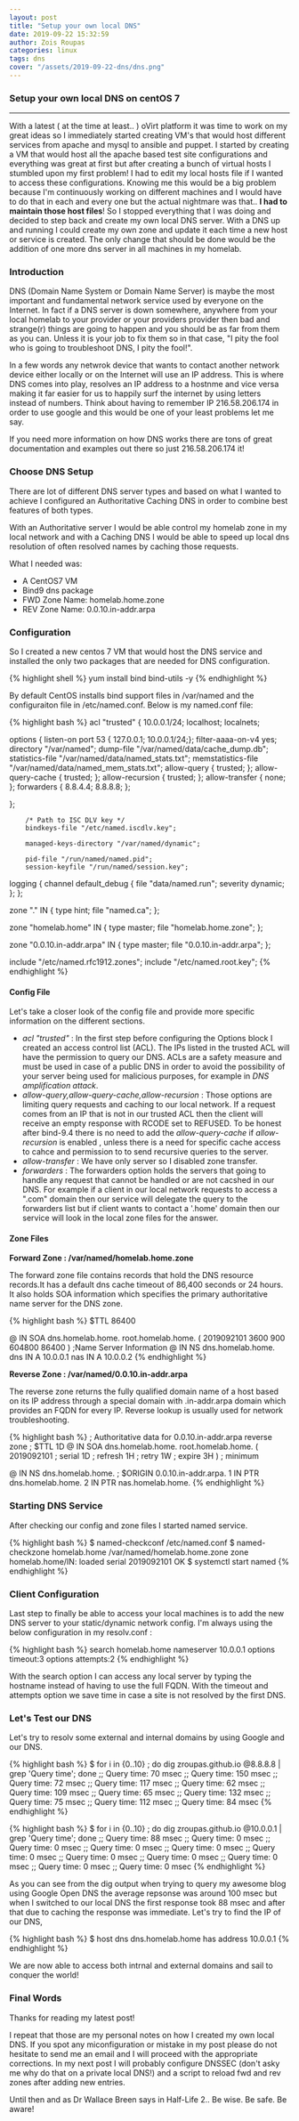 ```yaml
---
layout: post
title: "Setup your own local DNS"
date: 2019-09-22 15:32:59
author: Zois Roupas
categories: linux
tags: dns
cover: "/assets/2019-09-22-dns/dns.png"
---
```


### Setup your own local DNS on centOS 7

<hr>

With a latest ( at the time at least.. ) oVirt platform it was time to work on my great ideas so I immediately started creating VM's that would host different services from apache and mysql to ansible and puppet. I started by creating a VM that would host all the apache based test site configurations and everything was great at first but after creating a bunch of virtual hosts I stumbled upon my first problem! 
I had to edit my local hosts file if I wanted to access these configurations. Knowing me this would be a big problem because I'm continuously working on different machines and I would have to do that in each and every one but the actual nightmare was that.. **I had to maintain those host files**!
So I stopped everything that I was doing and decided to step back and create my own local DNS server. With a DNS up and running I could create my own zone and update it each time a new host or service is created. The only change that should be done would be the addition of one more dns server in all machines in my homelab. 

### Introduction

DNS (Domain Name System or Domain Name Server) is maybe the most important and fundamental network service used by everyone on the Internet. In fact if a DNS server is down somewhere, anywhere from your local homelab to your provider or your providers provider then bad and strange(r) things are going to happen and you should be as far from them as you can. Unless it is your job to fix them so in that case, "I pity the fool who is going to troubleshoot DNS, I pity the fool!".

In a few words any netwrok device that wants to contact another network device either locally or on the Internet will use an IP address.
This is where DNS comes into play, resolves an IP address to a hostnme and vice versa making it far easier for us to happily surf the internet by using letters instead of numbers. Think about having to remember IP 216.58.206.174 in order to use google and this would be one of your least problems let me say.

If you need more information on how DNS works there are tons of great documentation and examples out there so just 216.58.206.174 it!

### Choose DNS Setup

There are lot of different DNS server types and based on what I wanted to achieve I configured an Authoritative Caching DNS in order to combine best features of both types.

With an Authoritative server I would be able control my homelab zone in my local network and with a Caching DNS I would be able to speed up local dns resolution of often resolved names by caching those requests.

What I needed was:

- A CentOS7 VM
- Bind9 dns package
- FWD Zone Name: homelab.home.zone
- REV Zone Name: 0.0.10.in-addr.arpa

### Configuration

So I created a new centos 7 VM that would host the DNS service and installed the only two packages that are needed for DNS configuration.

{% highlight shell %}
yum install bind bind-utils -y
{% endhighlight %}

By default CentOS installs bind support files in /var/named and the configuraiton file in /etc/named.conf. Below is my named.conf file:

{% highlight bash %}
acl "trusted" {
10.0.0.1/24;
localhost;
localnets;

options {
        listen-on port 53 { 127.0.0.1; 10.0.0.1/24;};
        filter-aaaa-on-v4 yes;
        directory       "/var/named";
        dump-file       "/var/named/data/cache_dump.db";
        statistics-file "/var/named/data/named_stats.txt";
        memstatistics-file "/var/named/data/named_mem_stats.txt";
        allow-query     { trusted; };
        allow-query-cache { trusted; };
        allow-recursion { trusted; };
        allow-transfer { none; };
        forwarders { 8.8.4.4; 8.8.8.8; };

};

        /* Path to ISC DLV key */
        bindkeys-file "/etc/named.iscdlv.key";

        managed-keys-directory "/var/named/dynamic";

        pid-file "/run/named/named.pid";
        session-keyfile "/run/named/session.key";


logging {
        channel default_debug {
                file "data/named.run";
                severity dynamic;
        };
};

zone "." IN {
        type hint;
        file "named.ca";
};

zone "homelab.home" IN {
       type master;
       file "homelab.home.zone";
};

zone "0.0.10.in-addr.arpa" IN {
       type master;
       file "0.0.10.in-addr.arpa";
};

include "/etc/named.rfc1912.zones";
include "/etc/named.root.key";
{% endhighlight %}

#### Config File

Let's take a closer look of the config file and provide more specific information on the different sections.

* *acl "trusted"* : In the first step before configuring the Options block I created an access control list (ACL). The IPs listed in the trusted ACL will have the permission to query our DNS. ACLs are a safety measure and must be used in case of a public DNS in order to avoid the possibility of your server being used for malicious purposes, for example in *DNS amplification attack*. 
* *allow-query,allow-query-cache,allow-recursion* : Those options are limiting query requests and caching to our local network. If a request comes from an IP that is not in our trusted ACL then the client will receive an empty response with RCODE set to REFUSED. To be honest after bind-9.4 there is no need to add the *allow-query-cache* if *allow-recursion* is enabled , unless there is a need for specific cache access to cahce and permission to to send recursive queries to the server.
* *allow-transfer* : We have only server so I disabled zone transfer.
* *forwarders* : The forwarders option holds the servers that going to handle any request that cannot be handled or are not cacshed in our DNS. For example if a client in our local network requests to access a ".com" domain then our service will delegate the query to the forwarders list but if client wants to contact a '.home' domain then our service will look in the local zone files for the answer.

#### Zone Files

**Forward Zone : /var/named/homelab.home.zone**

The forward zone file contains records that hold the DNS resource records.It has a default dns cache timeout of 86,400 seconds or 24 hours. It also holds SOA information which specifies the primary authoritative name server for the DNS zone.

{% highlight bash %}
$TTL    86400

@       IN      SOA     dns.homelab.home. root.homelab.home.    (
        2019092101
        3600
        900
        604800
        86400
)
;Name Server Information
@               IN      NS      dns.homelab.home.
dns             IN      A       10.0.0.1
nas             IN      A       10.0.0.2
{% endhighlight %}

**Reverse Zone : /var/named/0.0.10.in-addr.arpa**

The reverse zone returns the fully qualified domain name of a host based on its IP address through a special domain with .in-addr.arpa domain which provides an FQDN for every IP. Reverse lookup is usually used for network troubleshooting.

{% highlight bash %}
; Authoritative data for 0.0.10.in-addr.arpa  reverse zone
;
$TTL 1D
@   IN SOA  dns.homelab.home. root.homelab.home. (
        2019092101      ; serial
        1D              ; refresh
        1H              ; retry
        1W              ; expire
        3H )            ; minimum

@               IN      NS      dns.homelab.home.
; $ORIGIN 0.0.10.in-addr.arpa.
1               IN      PTR     dns.homelab.home.
2               IN      PTR     nas.homelab.home.
{% endhighlight %}

### Starting DNS Service

After checking our config and zone files I started named service.

{% highlight bash %}
$ named-checkconf /etc/named.conf
$ named-checkzone homelab.home /var/named/homelab.home.zone
zone homelab.home/IN: loaded serial 2019092101
OK
$ systemctl start named
{% endhighlight %}

### Client Configuration

Last step to finally be able to access your local machines is to add the new DNS server to your static/dynamic network config. I'm always using the below configuration in my resolv.conf :

{% highlight bash %}
search homelab.home 
nameserver 10.0.0.1
options timeout:3
options attempts:2
{% endhighlight %}

With the search option I can access any local server by typing the hostname instead of having to use the full FQDN. With the timeout and attempts option we save time in case a site is not resolved by the first DNS.

### Let's Test our DNS

Let's try to resolv some external and internal domains by using Google and our DNS.

{% highlight bash %}
$ for i in {0..10} ; do dig zroupas.github.io @8.8.8.8  | grep 'Query time'; done
;; Query time: 70 msec
;; Query time: 150 msec
;; Query time: 72 msec
;; Query time: 117 msec
;; Query time: 62 msec
;; Query time: 109 msec
;; Query time: 65 msec
;; Query time: 132 msec
;; Query time: 75 msec
;; Query time: 112 msec
;; Query time: 84 msec
{% endhighlight %}

{% highlight bash %}
$ for i in {0..10} ; do dig zroupas.github.io @10.0.0.1  | grep 'Query time'; done
;; Query time: 88 msec
;; Query time: 0 msec
;; Query time: 0 msec
;; Query time: 0 msec
;; Query time: 0 msec
;; Query time: 0 msec
;; Query time: 0 msec
;; Query time: 0 msec
;; Query time: 0 msec
;; Query time: 0 msec
;; Query time: 0 msec
{% endhighlight %}

As you can see from the dig output when trying to query my awesome blog using Google Open DNS the average repsonse was around 100 msec but when I switched to our local DNS the first response took 88 msec and after that due to caching the response was immediate. Let's try to find the IP of our DNS,

{% highlight bash %}
$ host dns
dns.homelab.home has address 10.0.0.1
{% endhighlight %}

We are now able to access both intrnal and external domains and sail to conquer the world!

### Final Words

Thanks for reading my latest post!

I repeat that those are my personal notes on how I created my own local DNS. If you spot any miconfiguration or mistake in my post please do not hesitate to send me an email and I will proceed with the appropriate corrections. In my next post I will probably configure DNSSEC (don't asky me why do that on a private local DNS!) and a script to reload fwd and rev zones after adding new entries.

Until then and as Dr Wallace Breen says in Half-Life 2.. Be wise. Be safe. Be aware!